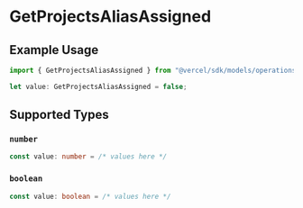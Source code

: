 # GetProjectsAliasAssigned

## Example Usage

```typescript
import { GetProjectsAliasAssigned } from "@vercel/sdk/models/operations/getprojects.js";

let value: GetProjectsAliasAssigned = false;
```

## Supported Types

### `number`

```typescript
const value: number = /* values here */
```

### `boolean`

```typescript
const value: boolean = /* values here */
```


